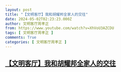 ```yaml
---
layout: post
title: "【文明客厅】我和胡耀邦全家人的交往"
date: 2024-05-02T02:23:23.000Z
author: 文明客厅周孝正
from: https://www.youtube.com/watch?v=XhVoU3AZCDU
tags: [ 文明客厅周孝正 ]
comments: True
categories: [ 文明客厅周孝正 ]
---
```

<!--1714616603000-->
[【文明客厅】我和胡耀邦全家人的交往](https://www.youtube.com/watch?v=XhVoU3AZCDU)
------

<div>

</div>
